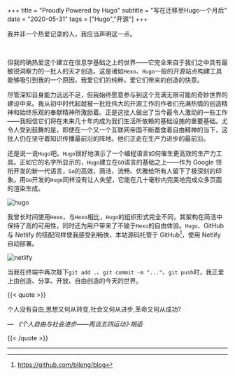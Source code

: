 +++
title = "Proudly Powered by Hugo"
subtitle = "写在迁移至Hugo一个月后"
date = "2020-05-31"
tags = ["Hugo","开源"]
+++

我并非一个热爱记录的人，我应当声明这一点。

<!--more-->
<br>

但我的确热爱这个建立在信息学基础之上的世界——它完全来自于我们之中具有最敏锐洞察力的一批人的天才创造。这是诸如`Hexo`、`Hugo`一般的开源站点构建工具能够吸引到我的一个原因，我爱它们的纯粹，爱它们带来的创造的快意。

尽管深知自身能力远远不足，但我始终愿意参与到这个充满无限可能的奇妙世界的建设中来。我从初中时代起就被一批批伟大的开源工作的作者们充满热情的创造精神和始终乐观的奉献精神所激励着。正是这批人做出了当今最令人激动的一些工作——我相信它们将在未来几十年内成为我们生活所依赖的基础设施的重要基础。尤令人受到鼓舞的是，即使在一个又一个互联网帝国不断蚕食着自由精神的当下，这批人仍在坚守着知识传播最前沿的阵地。他们正走在生产力进步的最前沿。

还是说一说`Hugo`吧。`Hugo`很好地演示了一个编程语言如何催生更高效的生产力工具。正如它的名字所显示的，`Hugo`建立在`GO`语言的基础之上——作为 Google 领衔开发的新一代语言，`Go`的高效、简洁、流畅、优雅给所有人留下了极深刻的印象。用`Go`开发的`Hugo`同样没有让人失望，它能在几十毫秒内完美地完成众多页面的渲染生成。

![hugo](https://cdn.jsdelivr.net/gh/blleng/images@master/upload/hugo.png "Hugo是一款极速的网站生成框架")

我曾长时间使用`Hexo`，与`Hexo`相比，`Hugo`的组织形式完全不同，其架构在简洁中保持了高的可用性，同时还为用户带来了不输于`Hexo`的自由体验。`Hugo`、GitHub 与 Netlify 的搭配同样使我感受到畅快，本站源码托管于 GitHub[^1]，使用 Netlify 自动部署。

![netlify](https://cdn.jsdelivr.net/gh/blleng/images@master/upload/netlify.png "本站在Netlify的生产记录")

当我在终端中再次敲下`git add .`、`git commit -m "..."`、`git push`时，我正爱上由创造、分享、开放、自由创造的今天的世界。

{{< quote >}}

个人没有自由,思想又何从转变,社会又何从进步,革命又何从成功?

*— 《个人自由与社会进步——再谈五四运动》·胡适*

{{< /quote >}}

---
[^1]:https://github.com/blleng/blog
